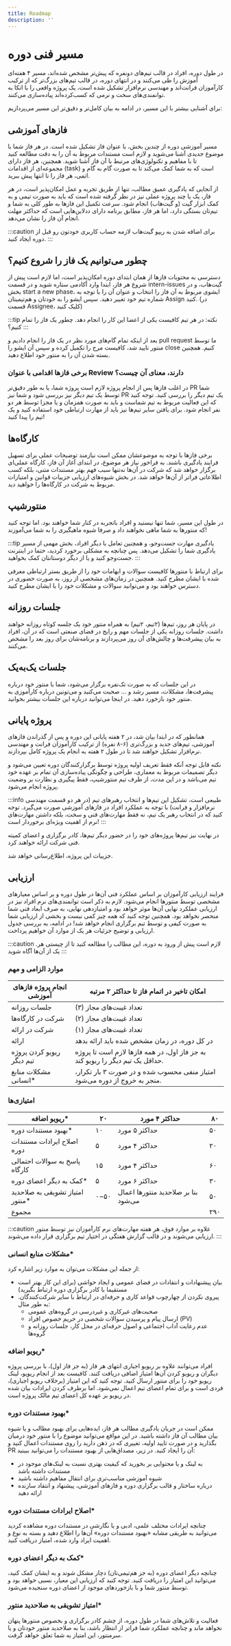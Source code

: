```yaml
---
title: Roadmap
description: ''
---
```


# مسیر فنی دوره

در طول دوره، افراد در قالب تیم‌های دونفره که پیش‌تر مشخص شده‌اند، مسیر ۴ هفته‌ای آموزش را طی می‌کنند و در انتهای دوره، در قالب تیم‌های بزرگ‌تر که از ترکیب کارآموزان فرانت‌اند و مهندسی نرم‌افزار تشکیل شده است، یک پروژه واقعی را با اتکا به توانمندی‌های سخت و نرمی که کسب‌کرده‌اند پیاده‌سازی می‌کنند.

برای آشنایی بیشتر با این مسیر، در ادامه به بیان کامل‌تر و دقیق‌تر این مسیر می‌پردازیم:

## فاز‌های آموزشی

مسیر آموزشی دوره از چندین بخش، با عنوان فاز تشکیل شده است. در هر فاز شما با موضوع جدیدی آشنا می‌شوید و لازم است مستندات مربوط به آن را به دقت مطالعه کنید تا با مفاهیم و تکنولوژی‌های مرتبط با آن فاز آشنا شوید. همچنین، هر فاز دارای مجموعه‌ای از اقدامات (task) است که به شما کمک می‌کند تا به صورت گام به گام و اتمی،‌ هر فاز را تا انتها پیش ببرید.

از آنجایی که یادگیری عمیق مطالب، تنها از طریق تجربه و عمل امکان‌پذیر است، در هر فاز، یک یا چند پروژه عملی نیز در نظر گرفته شده است که باید به صورت تیمی و به کمک ابزار گیت‌ (و گیت‌هاب) انجام شود.
سرعت تکمیل این فاز‌ها به طور کلی به شما و تیم‌تان بستگی دارد، اما هر فاز، مطابق برنامه دارای ددلاین‌هایی است که حداکثر مهلت انجام آن فاز را نشان می‌دهد.

:::caution
 برای اضافه شدن به ریپو گیت‌هاب لازمه حساب کاربری خودتون رو قبل از دوره ایجاد کنید. 
:::

## چطور می‌توانیم یک فاز را شروع کنیم؟

دسترسی به محتویات فاز‌ها از همان ابتدای دوره امکان‌پذیر است، اما لازم است پیش از شروع هر فاز، ابتدا وارد آکادمی ستاره شوید و در قسمت intern-issues گیت‌هاب، و در بخش start a new phase، ایشوی مربوط به آن فاز را انتخاب و عنوان آن را با توجه به شماره تیم‌ خود تغییر دهید. سپس ایشو را به خودتان و هم‌تیمیتان Assign کنید. (در قسمت Assignee، کلیک کنید)

:::tip
نکته: در هر تیم کافیست یکی از اعضا این کار را انجام دهد.
چطور یک فاز را تمام کنیم؟
:::

بعد از اینکه تمام گام‌های مورد نظر در یک فاز را انجام دادیم و  pull request ما توسط منتور تایید شد، کافیست مرج را تکمیل کرده و سپس آن ایشو را close کنیم. همچنین بسته شدن آن را به منتور خود اطلاع دهید.

### برخی فاز‌ها اقدامی با عنوان Review دارند، معنای آن چیست؟

در اغلب فاز‌ها پس از انجام پروژه لازم است پروژه شما، یا به طور دقیق‌تر PR شما توسط یک تیم‌ دیگر نیز بررسی شود و شما نیز PR یک تیم دیگر را بررسی کنید. توجه کنید که این فعالیت مربوط به تیم شماست و باید به صورت همزمان و یا مجزا توسط هر دو نفر انجام شود. برای یافتن سایر تیم‌ها نیز باید از مهارت ارتباطی خود استفاده کنید و یک تیم را پیدا کنید!

## کارگاه‌ها

برخی فاز‌ها با توجه به موضوعشان ممکن است نیازمند توضیحات عملی‌ برای تسهیل فرایند یادگیری باشند. به فراخور نیاز هر موضوع، در ابتدای آغاز آن فاز، کارگاه عملی‌ای برگزار خواهد شد که شرکت در آن‌ها نه‌تنها سبب فهم بهتر مستندات متنی، بلکه کسب اطلاعاتی فراتر از آن‌ها خواهد شد.
در بخش شیوه‌های ارزیابی جزییات قوانین و امتیازات مربوط به شرکت در کار‌گاه‌ها را خواهید دید.

## منتور‌شیپ

در طول این مسیر، شما تنها نیستید و افراد باتجربه‌ در کنار شما خواهند بود. اما توجه کنید که منتور‌ها به شما ماهی‌ نخواهند داد و صرفا شیوه ماهیگیری را به شما می‌آموزند!

:::tip
یادگیری مهارت‌ جست‌وجو، و همچنین تعامل با دیگر افراد، بخش مهمی از مسیر یادگیری شما را تشکیل می‌دهد. پس چنانچه به مشکلی برخورد کردید، حتما در اینترنت جست‌وجو کنید و یا از دیگر دوستانتان کمک بخواهید.
:::

برای ارتباط با منتورها کافیست سوالات و ابهامات خود را از طریق بستر ارتباطی معرفی شده با ایشان مطرح کنید. همچنین در زمان‌های مشخصی از روز، به صورت حضوری در دسترس خواهند بود و می‌توانید سوالات و مشکلات خود را با ایشان مطرح کنید.

## جلسات روزانه

در پایان هر روز، تیم‌ها (۲تیم، ۲تیم) به همراه منتور خود یک جلسه کوتاه روزانه خواهند داشت. جلسات روزانه یکی از جلسات مهم و رایج در فضای صنعتی است که در آن، افراد به بیان پیشرفت‌ها و چالش‌های آن روز می‌پردازند و برنامه‌شان برای روز بعد را مشخص می‌کنند.

## جلسات یک‌به‌یک

در این جلسات که به صورت تک‌نفره برگزار می‌شود، شما با منتور‌ خود درباره پیشرفت‌ها، مشکلات، مسیر رشد و … صحبت می‌کنید و می‌تونین درباره کارآموزی به منتور خود بازخورد دهید. در اینجا می‌توانید درباره این جلسات بیشتر بخوانید.

## پروژه پایانی

همانطور که در ابتدا بیان شد، در ۲ هفته پایانی این دوره و پس از گذراندن فازهای آموزشی، تیم‌های جدید و بزرگ‌تری (۶-۸ نفره) از ترکیب کارآموزان فرانت‌ و مهندسی نرم‌افزار تشکیل خواهند شد تا در طول ۲ هفته به انجام یک پروژه کامل بپردازند.

نکته قابل توجه آنکه فقط تعریف اولیه پروژه توسط برگزار‌کنندگان دوره تعیین می‌شود و دیگر تصمیمات مربوط به معماری، طراحی و چگونگی پیاده‌سازی آن تمام بر عهده خود تیم می‌باشد و در این مدت، از طرف تیم‌ منتور‌شیپ، فقط پیگیری و نظارت بر وضعیت پروژه انجام می‌شود.

:::info
طبیعی است، تشکیل این تیم‌ها و انتخاب رهبر‌های تیم (در هر دو قسمت مهندسی نرم‌افزار و فرانت) با توجه به عملکرد افراد در فاز‌های آموزشی صورت می‌گیرد. توجه کنید که در انتخاب رهبر یک تیم، نه فقط مهارت‌های فنی و سخت، بلکه داشتن مهارت‌های نرم از اهمیت ویژه‌ای برخوردار است!
:::

در نهایت نیز تیم‌ها پروژه‌های خود را در حضور دیگر‌ تیم‌ها، کادر برگزاری و اعضای کمیته فنی شرکت ارائه خواهند کرد.

جزییات این پروژه، اطلاع‌رسانی خواهد شد.
 


## ارزیابی

فرایند ارزیابی کارآموزان بر اساس عملکرد فنی آن‌ها در طول دوره و بر اساس معیار‌های مشخصی توسط منتور‌ها انجام می‌شود. لازم به ذکر است توانمندی‌های نرم افراد نیز در ارزیابی عملکرد نهایی آن‌‌ها موثر خواهد بود و امتیاز‌دهی‌ نهایی، به صرف ابعاد فنی شما منحصر نخواهد بود. همچنین توجه کنید که همه چیز کمی نیست و بخشی از ارزیابی شما به صورت کیفی و توسط تیم برگزاری انجام خواهد شد!
 در ادامه، به بررسی جدول ارزیابی و توضیح جزئیات هر یک از موارد آن خواهیم پرداخت.

 :::caution
 .لازم است پیش از ورود به دوره، این مطالب را مطالعه کنید تا از چیستی هر یک از آن‌ها آگاه شوید
:::

### موارد الزامی و مهم

| انجام پروژه‌ فاز‌های آموزشی | امکان تاخیر در اتمام فاز تا حداکثر ۲ مرتبه                                     |
| --------------------------- | ------------------------------------------------------------------------------ |
| جلسات روزانه                | تعداد غیبت‌های مجاز (۳)                                                        |
| شرکت‌ در کارگاه‌‌ها         | تعداد غیبت‌های مجاز (۲)                                                        |
| شرکت در ارائه               | تعداد غیبت‌های مجاز (۱)                                                        |
| ارائه                       | در کل دوره، در زمان مشخص شده باید ارائه بدهد                                   |
| ریویو کردن پروژه تیم دیگر   | به جز فاز اول، در همه فاز‌ها لازم است تا پروژه حداقل یک تیم دیگر را ریویو کند. |
| مشکلات منابع انسانی\*       | امتیاز منفی محسوب شده و در صورت ۳ بار تکرار، منجر به خروج از دوره می‌شود.      |


### امتیازی‌ها

| ریویو اضافه\*                    | ۲۰   | حداکثر ۴ مورد                       | ۸۰  |
| -------------------------------- | ---- | ----------------------------------- | --- |
| بهبود مستندات دوره\*             | ۱۰   | حداکثر ۵ مورد                       | ۵۰  |
| اصلاح ایرادات مستندات دوره       | ۵    | حداکثر ۴ مورد                       | ۲۰  |
| پاسخ به سوالات احتمالی کارگاه    | ۱۵   | حداکثر ۴ مورد                       | ۶۰  |
| کمک به دیگر اعضای دوره\*         | ۵    | حداکثر ۶ مورد                       | ۳۰  |
| امتیاز تشویقی به صلاحدید منتور\* | ۰−۵۰ | بنا بر صلاحدید منتورها اعمال می‌شود | ۵۰  |
| مجموع                            |      |                                     | ۲۹۰ |


:::caution
علاوه بر موارد فوق، هر هفته مهارت‌های نرم کارآموزان نیز توسط منتور ارزیابی می‌شوند و در قالب گزارش هفتگی در اختیار تیم ‌برگزاری قرار داده می‌شوند.
:::

### مشکلات منابع انسانی*

از جمله این مشکلات می‌توان به موارد زیر اشاره کرد:

* بیان پیشنهادات و انتقادات در فضای عمومی و ایجاد حواشی (برای این کار بهتر است مستقیما با کادر برگزاری دوره ارتباط بگیرید)
* پیروی نکردن از چهارچوب قواعد کاری و حرفه‌ای در ارتباط با سایر شرکت‌کنندگان. به طور مثال:
    * صحبت‌های غیرکاری و غیردرسی در گروه‌های عمومی
    * ارسال پیام و پرسیدن سوالات شخصی در حریم خصوص افراد (PV)
    * عدم رعایت آداب اجتماعی و اصول حرفه‌ای در محل کار، جلسات روزانه و گروه‌ها

### ریویو اضافه*

افراد می‌توانند علاوه بر ریویو اجباری انتهای هر فاز (به جز فاز اول)، با بررسی پروژه دیگران و ریویو کردن آن‌ها امتیاز اضافی دریافت کنند. کافیست بعد از انجام ریویو، لینک ریویو خود را برای منتور ارسال کنید. توجه کنید که این امتیاز (برخلاف ریویو اجباری)، فردی است و برای تمام اعضای تیم اعمال نمی‌شود. اما برطرف کردن ایرادات بیان شده در ریویو بر عهده کل اعضای تیم مالک پروژه است.

### بهبود مستندات دوره*

ممکن است در جریان یادگیری مطالب هر فاز، ایده‌‌هایی برای بهبود مطالب و یا شیوه بیان مطالب آن فاز داشته باشید. در این مواقع می‌توانید موضوع را با منتور خود در‌میان بگذارید و در صورت تایید اولیه، تغییری که در ذهن دارید را روی مستندات اعمال کنید و PR آن را ایجاد کنید. در زیر،‌ مصداق‌هایی از بهبود مستندات را می‌توانید ببینید:

* به لینک و یا محتوایی بر بخورید که کیفیت بهتری نسبت به لینک‌های موجود در مستندات داشته باشد
* شیوه آموزشی مناسب‌تری برای انتقال مفاهیم داشته باشید
* درباره ساختار و قالب برگزاری دوره و فاز‌های آموزشی، پیشنهاد و انتقاد سازنده ارائه دهید

### اصلاح ایرادات مستندات دوره*

چنانچه ایرادات مختلف علمی، ادبی و یا نگارشی در مستندات دوره مشاهده کردید می‌توانید به طریقی مشابه «بهبود مستندات دوره» آن‌ها را اطلاع دهید و بسته به نوع و اهمیت ایراد وارد شده، امتیاز دریافت کنید.

### کمک به دیگر اعضای دوره*

چنانچه دیگر اعضای دوره (به جز هم‌تیمی‌تان) دچار مشکل شوند و به ایشان کمک کنید، می‌توانید این امتیاز را دریافت کنید. توجه کنید که ارزیابی این معیار، نسبی خواهد بود و توسط منتور شما و با بازخور‌دهای موجود از اعضای دوره سنجیده می‌شود.

### امتیاز تشویقی به صلاحدید منتور*
فعالیت و تلاش‌های شما در طول دوره، از چشم کادر برگزاری و بخصوص منتور‌ها پنهان نخواهد ماند و چنانچه عملکرد شما فراتر از انتظار باشد، بنا به صلاحدید منتور خودتان و یا سرمنتور، این امتیاز به شما تعلق خواهد گرفت.